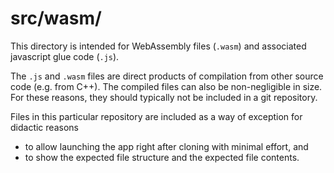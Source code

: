 # src/wasm/

This directory is intended for WebAssembly files (`.wasm`) and associated javascript glue code (`.js`). 

The `.js` and `.wasm` files are direct products of compilation from other source code (e.g. from C++). The compiled files can also be non-negligible in size. For these reasons, they should typically not be included in a git repository. 

Files in this particular repository are included as a way of exception 
for didactic reasons

 - to allow launching the app right after cloning with minimal effort, and
 - to show the expected file structure and the expected file contents.

